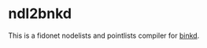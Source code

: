 # ndl2bnkd
This is a fidonet nodelists and pointlists compiler for [binkd](https://github.com/pgul/binkd).

